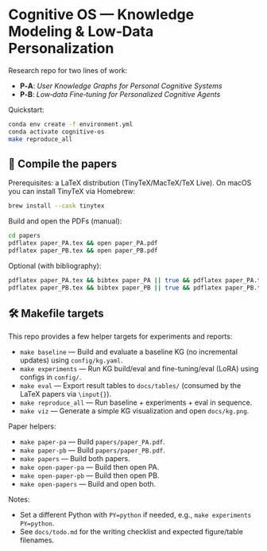 # Cognitive OS — Knowledge Modeling & Low‑Data Personalization

Research repo for two lines of work:
- **P‑A**: *User Knowledge Graphs for Personal Cognitive Systems*
- **P‑B**: *Low‑data Fine‑tuning for Personalized Cognitive Agents*

Quickstart:
```bash
conda env create -f environment.yml
conda activate cognitive-os
make reproduce_all
```

## 📄 Compile the papers

Prerequisites: a LaTeX distribution (TinyTeX/MacTeX/TeX Live). On macOS you can install TinyTeX via Homebrew:

```bash
brew install --cask tinytex
```

Build and open the PDFs (manual):

```bash
cd papers
pdflatex paper_PA.tex && open paper_PA.pdf
pdflatex paper_PB.tex && open paper_PB.pdf
```

Optional (with bibliography):

```bash
pdflatex paper_PA.tex && bibtex paper_PA || true && pdflatex paper_PA.tex && pdflatex paper_PA.tex
pdflatex paper_PB.tex && bibtex paper_PB || true && pdflatex paper_PB.tex && pdflatex paper_PB.tex
```

## 🛠️ Makefile targets

This repo provides a few helper targets for experiments and reports:

- `make baseline` — Build and evaluate a baseline KG (no incremental updates) using `config/kg.yaml`.
- `make experiments` — Run KG build/eval and fine-tuning/eval (LoRA) using configs in `config/`.
- `make eval` — Export result tables to `docs/tables/` (consumed by the LaTeX papers via `\input{}`).
- `make reproduce_all` — Run baseline + experiments + eval in sequence.
- `make viz` — Generate a simple KG visualization and open `docs/kg.png`.

Paper helpers:
- `make paper-pa` — Build `papers/paper_PA.pdf`.
- `make paper-pb` — Build `papers/paper_PB.pdf`.
- `make papers` — Build both papers.
- `make open-paper-pa` — Build then open PA.
- `make open-paper-pb` — Build then open PB.
- `make open-papers` — Build and open both.

Notes:
- Set a different Python with `PY=python` if needed, e.g., `make experiments PY=python`.
- See `docs/todo.md` for the writing checklist and expected figure/table filenames.
